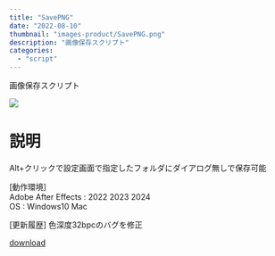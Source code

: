 ```yaml
---
title: "SavePNG"
date: "2022-08-10"
thumbnail: "images-product/SavePNG.png"
description: "画像保存スクリプト"
categories: 
  - "script"
---
```


画像保存スクリプト

![](/images-product/SavePNG.png)

# 説明
Alt+クリックで設定画面で指定したフォルダにダイアログ無しで保存可能  

[動作環境]  
Adobe After Effects : 2022 2023 2024  
OS : Windows10 Mac

[更新履歴] 色深度32bpcのバグを修正

[download](/files/SavePNG_V1.1.zip "download")
